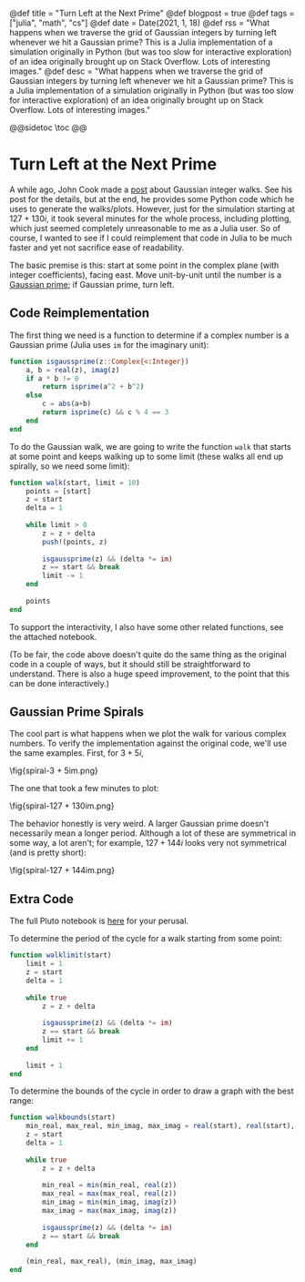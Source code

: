 @def title = "Turn Left at the Next Prime"
@def blogpost = true
@def tags = ["julia", "math", "cs"]
@def date = Date(2021, 1, 18)
@def rss = "What happens when we traverse the grid of Gaussian integers by turning left whenever we hit a Gaussian prime? This is a Julia implementation of a simulation originally in Python (but was too slow for interactive exploration) of an idea originally brought up on Stack Overflow. Lots of interesting images."
@def desc = "What happens when we traverse the grid of Gaussian integers by turning left whenever we hit a Gaussian prime? This is a Julia implementation of a simulation originally in Python (but was too slow for interactive exploration) of an idea originally brought up on Stack Overflow. Lots of interesting images."

@@sidetoc
\toc
@@

# Turn Left at the Next Prime
A while ago, John Cook made a 
[post](https://www.johndcook.com/blog/2020/09/24/gaussian_integer_walk/)
about Gaussian integer walks. See his post for the details, but at the end, he provides 
some Python code which he uses to generate the walks/plots. However, just for the 
simulation starting at $127 + 130i$, it took several minutes for the whole process, 
including plotting, which just seemed completely unreasonable to me as a Julia user. So 
of course, I wanted to see if I could reimplement that code in Julia to be much faster 
and yet not sacrifice ease of readability.

The basic premise is this: start at some point in the complex plane (with integer 
coefficients), facing east. Move unit-by-unit until the number is a 
[Gaussian prime](https://en.wikipedia.org/wiki/Gaussian_integer#:~:text=A%20Gaussian%20integer%20a%20%2B%20bi%20is%20a%20Gaussian%20prime%20if,the%20form%204n%20%2B%203);
if Gaussian prime, turn left.

## Code Reimplementation

The first thing we need is a function to determine if a complex number is a 
Gaussian prime (Julia uses `im` for the imaginary unit):
```julia
function isgaussprime(z::Complex{<:Integer})
    a, b = real(z), imag(z)
    if a * b != 0
        return isprime(a^2 + b^2)
    else
        c = abs(a+b)
        return isprime(c) && c % 4 == 3
	end
end
```

To do the Gaussian walk, we are going to write the function `walk` that starts at some 
point and keeps walking up to some limit (these walks all end up spirally, so we need 
some limit):
```julia
function walk(start, limit = 10)
	points = [start]
	z = start
	delta = 1
	
	while limit > 0
		z = z + delta
		push!(points, z)
		
		isgaussprime(z) && (delta *= im)
		z == start && break
		limit -= 1
	end
	
	points
end
```

To support the interactivity, I also have some other related functions, see the attached 
notebook.

(To be fair, the code above doesn't quite do the same thing as the original code in a 
couple of ways, but it should still be straightforward to understand. There is also a huge 
speed improvement, to the point that this can be done interactively.)

## Gaussian Prime Spirals
The cool part is what happens when we plot the walk for various complex numbers. To 
verify the implementation against the original code, we'll use the same examples. First, 
for $3 + 5i$,

\fig{spiral-3 + 5im.png}

The one that took a few minutes to plot:

\fig{spiral-127 + 130im.png}

The behavior honestly is very weird. A larger Gaussian prime doesn't necessarily mean a 
longer period. Although a lot of these are symmetrical in some way, a lot aren't; for 
example, $127+144i$ looks very not symmetrical (and is pretty short):

\fig{spiral-127 + 144im.png}

## Extra Code
The full Pluto notebook is 
[here](https://github.com/tmthyln/notebooks/tree/master/LeftAtTheNextPrime)
for your perusal.

To determine the period of the cycle for a walk starting from some point:
```julia
function walklimit(start)
	limit = 1
	z = start
	delta = 1
	
	while true
		z = z + delta
		
		isgaussprime(z) && (delta *= im)
		z == start && break
		limit += 1
	end
	
	limit + 1
end
```

To determine the bounds of the cycle in order to draw a graph with the best range:
```julia
function walkbounds(start)
	min_real, max_real, min_imag, max_imag = real(start), real(start), imag(start), imag(start)
	z = start
	delta = 1
	
	while true
		z = z + delta
		
		min_real = min(min_real, real(z))
		max_real = max(max_real, real(z))
		min_imag = min(min_imag, imag(z))
		max_imag = max(max_imag, imag(z))
		
		isgaussprime(z) && (delta *= im)
		z == start && break
	end
	
	(min_real, max_real), (min_imag, max_imag)
end
```